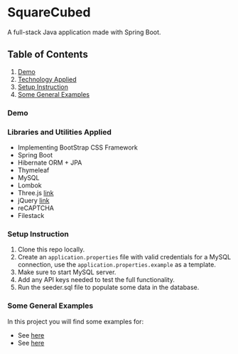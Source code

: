# SquareCubed
A full-stack Java application made with Spring Boot.

## Table of Contents
1. [Demo](https://github.com/codeup-capstone-3d-printing-club/capstone-3d-printing#demo)
2. [Technology Applied](https://github.com/codeup-capstone-3d-printing-club/capstone-3d-printing#libraries-and-utilities-applied)
3. [Setup Instruction](https://github.com/codeup-capstone-3d-printing-club/capstone-3d-printing#setup-instruction)
4. [Some General Examples](https://github.com/codeup-capstone-3d-printing-club/capstone-3d-printing#some-general-examples)

### Demo

### Libraries and Utilities Applied

- Implementing BootStrap CSS Framework
- Spring Boot 
- Hibernate ORM + JPA
- Thymeleaf
- MySQL
- Lombok
- Three.js [link](https:///)
- jQuery [link](https://jquery.com/)
- reCAPTCHA
- Filestack

### Setup Instruction

1. Clone this repo locally.
1. Create an `application.properties` file with valid credentials for a MySQL connection, use the `application.properties.example` as a template.
1. Make sure to start MySQL server.
1. Add any API keys needed to test the full functionality.
1. Run the seeder.sql file to populate some data in the database.

### Some General Examples

In this project you will find some examples for:
- See [here]()
- See [here]()